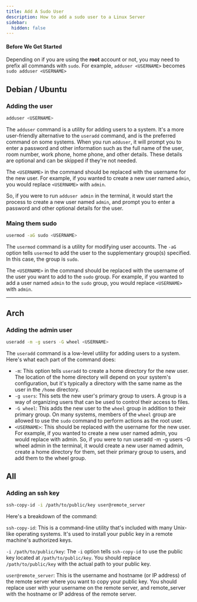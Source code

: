 ```yaml
---
title: Add A Sudo User
description: How to add a sudo user to a Linux Server
sidebar:
  hidden: false
---
```


#### Before We Get Started
Depending on if you are using the **root** account or not, you may need to prefix all commands with `sudo`. For example, `adduser <USERNAME>` becomes `sudo adduser <USERNAME>`

## Debian / Ubuntu
### Adding the user
```bash title="Terminal"
adduser <USERNAME>
```
The `adduser` command is a utility for adding users to a system. It's a more user-friendly alternative to the `useradd` command, and is the preferred command on some systems. When you run `adduser`, it will prompt you to enter a password and other information such as the full name of the user, room number, work phone, home phone, and other details. These details are optional and can be skipped if they're not needed.

The `<USERNAME>` in the command should be replaced with the username for the new user. For example, if you wanted to create a new user named `admin`, you would replace `<USERNAME>` with `admin`.

So, if you were to run `adduser admin` in the terminal, it would start the process to create a new user named `admin`, and prompt you to enter a password and other optional details for the user.
### Maing them sudo
```bash title="Terminal"
usermod -aG sudo <USERNAME>
```
The `usermod` command is a utility for modifying user accounts. The `-aG` option tells `usermod` to add the user to the supplementary group(s) specified. In this case, the group is `sudo`.

The `<USERNAME>` in the command should be replaced with the username of the user you want to add to the `sudo` group. For example, if you wanted to add a user named `admin` to the `sudo` group, you would replace `<USERNAME>` with `admin`.

---
## Arch
### Adding the admin user
```bash title="Terminal"
useradd -m -g users -G wheel <USERNAME>
```
The `useradd` command is a low-level utility for adding users to a system. Here's what each part of the command does:

- `-m`: This option tells `useradd` to create a home directory for the new user. The location of the home directory will depend on your system's configuration, but it's typically a directory with the same name as the user in the `/home` directory.
- `-g users`: This sets the new user's primary group to users. A group is a way of organizing users that can be used to control their access to files.
- `-G wheel`: This adds the new user to the `wheel` group in addition to their primary group. On many systems, members of the `wheel` group are allowed to use the `sudo` command to perform actions as the root user.
- `<USERNAME>`: This should be replaced with the username for the new user. For example, if you wanted to create a new user named admin, you would replace <USERNAME> with admin.
So, if you were to run useradd -m -g users -G wheel admin in the terminal, it would create a new user named admin, create a home directory for them, set their primary group to users, and add them to the wheel group.

## All
### Adding an ssh key
```bash title="Terminal"
ssh-copy-id -i /path/to/public/key user@remote_server
```
Here's a breakdown of the command:

`ssh-copy-id`: This is a command-line utility that's included with many Unix-like operating systems. It's used to install your public key in a remote machine's authorized keys.

`-i /path/to/public/key`: The `-i` option tells `ssh-copy-id` to use the public key located at `/path/to/public/key`. You should replace `/path/to/public/key` with the actual path to your public key.

`user@remote_server`: This is the username and hostname (or IP address) of the remote server where you want to copy your public key. You should replace user with your username on the remote server, and remote_server with the hostname or IP address of the remote server.